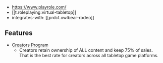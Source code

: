 
- https://www.playrole.com/
- [[t.roleplaying.virtual-tabletop]]
- integrates-with: [[prdct.owlbear-rodeo]]

## Features

- [Creators Program](https://playrole.notion.site/Role-Creators-Program-f7ce12ca90ca47f881e13f70f7857973)
  - Creators retain ownership of ALL content and keep 75% of sales. That is the best rate for creators across all tabletop game platforms.